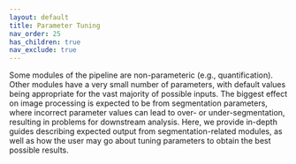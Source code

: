 ```yaml
---
layout: default
title: Parameter Tuning
nav_order: 25
has_children: true
nav_exclude: true
---
```


Some modules of the pipeline are non-parameteric (e.g., quantification). Other modules have a very small number of parameters, with default values being appropriate for the vast majority of possible inputs.
The biggest effect on image processing is expected to be from segmentation parameters, where incorrect parameter values can lead to over- or under-segmentation, resulting in problems for downstream analysis.
Here, we provide in-depth guides describing expected output from segmentation-related modules, as well as how the user may go about tuning parameters to obtain the best possible results.

